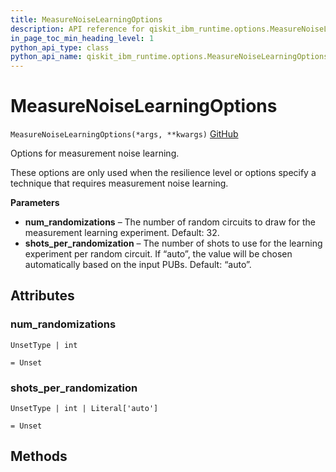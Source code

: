 ```yaml
---
title: MeasureNoiseLearningOptions
description: API reference for qiskit_ibm_runtime.options.MeasureNoiseLearningOptions
in_page_toc_min_heading_level: 1
python_api_type: class
python_api_name: qiskit_ibm_runtime.options.MeasureNoiseLearningOptions
---
```


# MeasureNoiseLearningOptions

<span id="qiskit_ibm_runtime.options.MeasureNoiseLearningOptions" />

`MeasureNoiseLearningOptions(*args, **kwargs)` [GitHub](https://github.com/Qiskit/qiskit-ibm-runtime/tree/stable/0.21/qiskit_ibm_runtime/options/measure_noise_learning_options.py#L20-L40 "view source code")

Options for measurement noise learning.

<Admonition title="Note" type="note">
  These options are only used when the resilience level or options specify a technique that requires measurement noise learning.
</Admonition>

**Parameters**

*   **num\_randomizations** – The number of random circuits to draw for the measurement learning experiment. Default: 32.
*   **shots\_per\_randomization** – The number of shots to use for the learning experiment per random circuit. If “auto”, the value will be chosen automatically based on the input PUBs. Default: “auto”.

## Attributes

<span id="qiskit_ibm_runtime.options.MeasureNoiseLearningOptions.num_randomizations" />

### num\_randomizations

`UnsetType | int`

`= Unset`

<span id="qiskit_ibm_runtime.options.MeasureNoiseLearningOptions.shots_per_randomization" />

### shots\_per\_randomization

`UnsetType | int | Literal['auto']`

`= Unset`

## Methods

